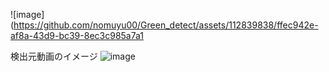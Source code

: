 ![image](https://github.com/nomuyu00/Green_detect/assets/112839838/ffec942e-af8a-43d9-bc39-8ec3c985a7a1

検出元動画のイメージ
![image](https://github.com/nomuyu00/Green_detect/assets/112839838/9d828954-f02c-4dd8-8ff7-b9fa5802a40a)


